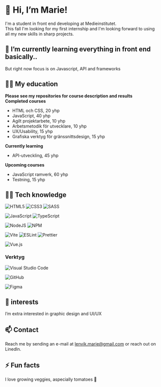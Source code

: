 # 👋 Hi, I’m Marie!
I'm a student in front end developing at Medieinstitutet. <br>
This fall I'm looking for my first internship and I'm looking forward to using all my new skills in sharp projects.

## 🌱 I’m currently learning everything in front end basically..
But right now focus is on Javascript, API and frameworks

## 👩‍🎓 My education
**Please see my repositories for course description and results** <br>
**Completed courses**
- HTML och CSS, 20 yhp
- JavaScript, 40 yhp
- Agilt projektarbete, 10 yhp
- Arbetsmetodik för utvecklare, 10 yhp
- UX/Usability, 15 yhp
- Grafiska verktyg för gränssnittsdesign, 15 yhp

**Currently learning**
- API-utveckling, 45 yhp
 
**Upcoming courses**
- JavaScript ramverk, 60 yhp
- Testning, 15 yhp
  
## 👩‍💻 Tech knowledge
![HTML5](https://img.shields.io/badge/html5-%23E34F26.svg?style=for-the-badge&logo=html5&logoColor=white)
![CSS3](https://img.shields.io/badge/css3-%231572B6.svg?style=for-the-badge&logo=css3&logoColor=white)
![SASS](https://img.shields.io/badge/SASS-hotpink.svg?style=for-the-badge&logo=SASS&logoColor=white)


![JavaScript](https://img.shields.io/badge/javascript-%23323330.svg?style=for-the-badge&logo=javascript&logoColor=%23F7DF1E)
![TypeScript](https://img.shields.io/badge/typescript-%23007ACC.svg?style=for-the-badge&logo=typescript&logoColor=white)

![NodeJS](https://img.shields.io/badge/node.js-6DA55F?style=for-the-badge&logo=node.js&logoColor=white)
![NPM](https://img.shields.io/badge/NPM-%23CB3837.svg?style=for-the-badge&logo=npm&logoColor=white)

![Vite](https://img.shields.io/badge/vite-%23646CFF.svg?style=for-the-badge&logo=vite&logoColor=white)
![ESLint](https://img.shields.io/badge/ESLint-4B3263?style=for-the-badge&logo=eslint&logoColor=white)
![Prettier](https://img.shields.io/badge/prettier-%23F7B93E.svg?style=for-the-badge&logo=prettier&logoColor=black)

![Vue.js](https://img.shields.io/badge/vuejs-%2335495e.svg?style=for-the-badge&logo=vuedotjs&logoColor=%234FC08D)


### Verktyg
![Visual Studio Code](https://img.shields.io/badge/Visual%20Studio%20Code-0078d7.svg?style=for-the-badge&logo=visual-studio-code&logoColor=white)

![GitHub](https://img.shields.io/badge/github-%23121011.svg?style=for-the-badge&logo=github&logoColor=white)

![Figma](https://img.shields.io/badge/figma-%23F24E1E.svg?style=for-the-badge&logo=figma&logoColor=white)


## 👀 interests 
I’m extra interested in graphic design and UI/UX


## 📫 Contact 
 Reach me by sending an e-mail at lenvik.marie@gmail.com or reach out on LinedIn.

 
## ⚡ Fun facts 
I love growing veggies, aspecially tomatoes 🍅


<!---
M-Lenvik/M-Lenvik is a ✨ special ✨ repository because its `README.md` (this file) appears on your GitHub profile.
You can click the Preview link to take a look at your changes.
- 💞️ I’m looking to collaborate on ...
🖋️
(❁´◡`❁) 
--->

